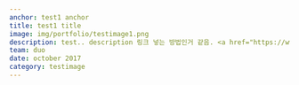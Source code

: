 ```yaml
---
anchor: test1 anchor
title: test1 title
image: img/portfolio/testimage1.png
description: test.. description 링크 넣는 방법인거 같음. <a href="https://www.facebook.com/media/set/?set=a.542618692591305.1073741854.234540613399116">Photos of the lecture.</a>
team: duo
date: october 2017
category: testimage
---
```

